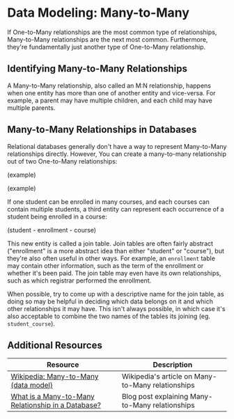 # Data Modeling: Many-to-Many

If One-to-Many relationships are the most common type of relationships, Many-to-Many relationships are the next most common. Furthermore, they're fundamentally just another type of One-to-Many relationship.

## Identifying Many-to-Many Relationships

A Many-to-Many relationship, also called an M:N relationship, happens when one entity has more than one of another entity and vice-versa. For example, a parent may have multiple children, and each child may have multiple parents.

## Many-to-Many Relationships in Databases

Relational databases generally don't have a way to represent Many-to-Many relationships directly. However, You can create a many-to-many relationship out of two One-to-Many relationships:

(example)

(example)

If one student can be enrolled in many courses, and each courses can contain multiple students, a third entity can represent each occurrence of a student being enrolled in a course:

(student - enrollment - course)

This new entity is called a join table. Join tables are often fairly abstract ("enrollment" is a more abstract idea than either "student" or "course"), but they're also often useful in other ways. For example, an `enrollment` table may contain other information, such as the term of the enrollment or whether it's been paid. The join table may even have its own relationships, such as which registrar performed the enrollment.

When possible, try to come up with a descriptive name for the join table, as doing so may be helpful in deciding which data belongs on it and which other relationships it may have. This isn't always possible, in which case it's also acceptable to combine the two names of the tables its joining (eg. `student_course`).

## Additional Resources

| Resource | Description |
| --- | --- |
| [Wikipedia: Many-to-Many (data model)](https://en.wikipedia.org/wiki/Many-to-many_(data_model)) | Wikipedia's article on Many-to-Many relationships |
| [What is a Many-to-Many Relationship in a Database?](https://vertabelo.com/blog/many-to-many-relationship/) | Blog post explaining Many-to-Many relationships |
